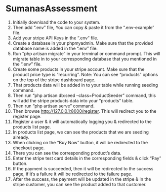 # SumanasAssessment

1)	Initially download the code to your system.
2)	Then add “.env” file, You can copy & paste it from the “.env-example” file.
3)	Add your stripe API Keys in the “.env” file.
4)	Create a database in your phpmyadmin. Make sure that the provided database name is added in the “.env” file.
5)	Run “php artisan migrate” in your terminal or command prompt. This will migrate table in to your corresponding database that you mentioned in the “.env” file.
6)	Create some products in your stripe account. Make sure that the product price type is “recurring”. Note: You can see “products” options on the top of the stripe dashboard page.
7)	That products data will be added in to your table while running seeding command.
8)	Then run “php artisan db:seed –class=ProductSeeder” command, this will add the stripe products data into your “products” table.
9)	Then run “php artisan serve” command.
10)	Then browse http://127.0.0.1:8000/register. This will redirect you to the register page.
11)	Register a user & it will automatically logging you & redirected to the products list page.
12)	In products list page, we can see the products that we are seeding already.
13)	When clicking on the “Buy Now” button, it will be redirected to the checkout page.
14)	There you can see the corresponding product’s data.
15)	Enter the stripe test card details in the corresponding fields & click “Pay” button.
16)	If the payment is succeeded, then it will be redirected to the success page, if it’s a failure it will be redirected to the failure page.
17)	After the success, the payment will be updated in the stripe & In the stripe customer, you can see the product added to that customer.
